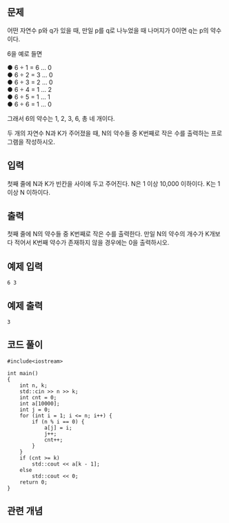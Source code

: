 ## 문제 
어떤 자연수 p와 q가 있을 때, 만일 p를 q로 나누었을 때 나머지가 0이면 q는 p의 약수이다. 

6을 예로 들면

  ● 6 ÷ 1 = 6 … 0  
  ● 6 ÷ 2 = 3 … 0  
  ● 6 ÷ 3 = 2 … 0  
  ● 6 ÷ 4 = 1 … 2  
  ● 6 ÷ 5 = 1 … 1  
  ● 6 ÷ 6 = 1 … 0  
  
그래서 6의 약수는 1, 2, 3, 6, 총 네 개이다.

두 개의 자연수 N과 K가 주어졌을 때, N의 약수들 중 K번째로 작은 수를 출력하는 프로그램을 작성하시오.
## 입력
첫째 줄에 N과 K가 빈칸을 사이에 두고 주어진다. N은 1 이상 10,000 이하이다. K는 1 이상 N 이하이다.


## 출력
첫째 줄에 N의 약수들 중 K번째로 작은 수를 출력한다. 만일 N의 약수의 개수가 K개보다 적어서 K번째 약수가 존재하지 않을 경우에는 0을 출력하시오.
## 예제 입력 
```
6 3
```

## 예제 출력  
```
3
```
## 코드 풀이
```
#include<iostream>

int main()
{
    int n, k;
    std::cin >> n >> k;
    int cnt = 0;
    int a[10000];
    int j = 0;
    for (int i = 1; i <= n; i++) {
        if (n % i == 0) {
            a[j] = i;
            j++;
            cnt++;
        }
    }
    if (cnt >= k)
        std::cout << a[k - 1];
    else
        std::cout << 0;
    return 0;
}
```
## 관련 개념
